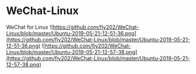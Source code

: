 # WeChat-Linux
WeChat for Linux
![https://github.com/fjy202/WeChat-Linux/blob/master/Ubuntu-2019-05-21-12-51-36.png](https://github.com/fjy202/WeChat-Linux/blob/master/Ubuntu-2019-05-21-12-51-36.png)
![https://github.com/fjy202/WeChat-Linux/blob/master/Ubuntu-2019-05-21-12-57-38.png](https://github.com/fjy202/WeChat-Linux/blob/master/Ubuntu-2019-05-21-12-57-38.png)
